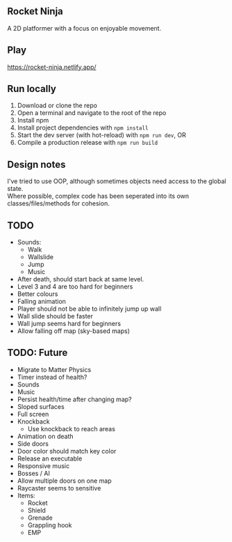 ## Rocket Ninja

A 2D platformer with a focus on enjoyable movement.  


## Play

https://rocket-ninja.netlify.app/


## Run locally

1. Download or clone the repo
2. Open a terminal and navigate to the root of the repo
3. Install npm
4. Install project dependencies with `npm install`
5. Start the dev server (with hot-reload) with `npm run dev`, OR
5. Compile a production release with `npm run build`


## Design notes

I've tried to use OOP, although sometimes objects need access to the global state.  
Where possible, complex code has been seperated into its own classes/files/methods for cohesion.


## TODO
- Sounds:
  - Walk
  - Wallslide
  - Jump
  - Music
- After death, should start back at same level.
- Level 3 and 4 are too hard for beginners
- Better colours
- Falling animation
- Player should not be able to infinitely jump up wall
- Wall slide should be faster
- Wall jump seems hard for beginners
- Allow falling off map (sky-based maps)



## TODO: Future
- Migrate to Matter Physics
- Timer instead of health?
- Sounds
- Music
- Persist health/time after changing map?
- Sloped surfaces
- Full screen
- Knockback
  - Use knockback to reach areas
- Animation on death
- Side doors
- Door color should match key color
- Release an executable
- Responsive music
- Bosses / AI
- Allow multiple doors on one map
- Raycaster seems to sensitive
- Items:
  - Rocket
  - Shield
  - Grenade
  - Grappling hook
  - EMP

